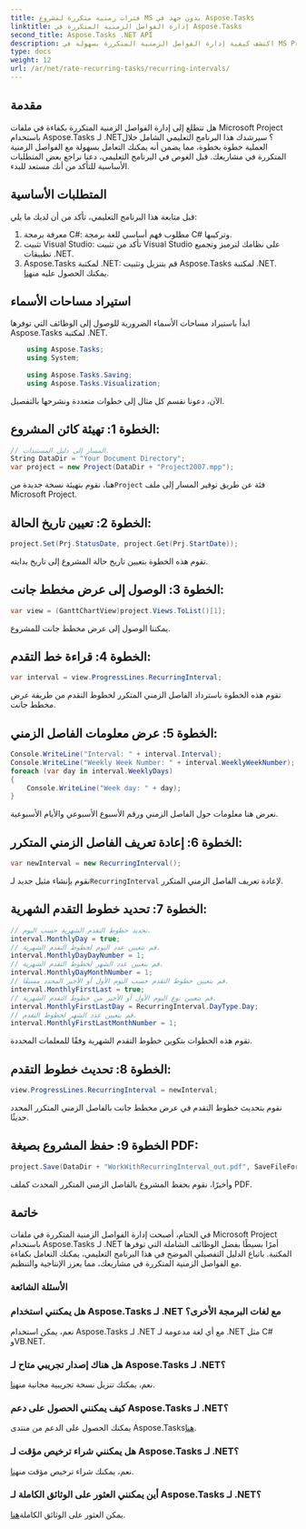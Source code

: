 ```yaml
---
title: فترات زمنية متكررة لمشروع MS بدون جهد في Aspose.Tasks
linktitle: إدارة الفواصل الزمنية المتكررة في Aspose.Tasks
second_title: Aspose.Tasks .NET API
description: اكتشف كيفية إدارة الفواصل الزمنية المتكررة بسهولة في MS Project باستخدام Aspose.Tasks لـ .NET.
type: docs
weight: 12
url: /ar/net/rate-recurring-tasks/recurring-intervals/
---
```

## مقدمة
هل تتطلع إلى إدارة الفواصل الزمنية المتكررة بكفاءة في ملفات Microsoft Project باستخدام Aspose.Tasks لـ .NET؟ سيرشدك هذا البرنامج التعليمي الشامل خلال العملية خطوة بخطوة، مما يضمن أنه يمكنك التعامل بسهولة مع الفواصل الزمنية المتكررة في مشاريعك. قبل الغوص في البرنامج التعليمي، دعنا نراجع بعض المتطلبات الأساسية للتأكد من أنك مستعد للبدء.
## المتطلبات الأساسية
قبل متابعة هذا البرنامج التعليمي، تأكد من أن لديك ما يلي:
1. معرفة برمجة C#: مطلوب فهم أساسي للغة برمجة C# وتركيبها.
2. تثبيت Visual Studio: تأكد من تثبيت Visual Studio على نظامك لترميز وتجميع تطبيقات .NET.
3. Aspose.Tasks لمكتبة .NET: قم بتنزيل وتثبيت Aspose.Tasks لمكتبة .NET. يمكنك الحصول عليه من[هنا](https://releases.aspose.com/tasks/net/).

## استيراد مساحات الأسماء
ابدأ باستيراد مساحات الأسماء الضرورية للوصول إلى الوظائف التي توفرها Aspose.Tasks لمكتبة .NET.
   
```csharp
    using Aspose.Tasks;
    using System;
    
    using Aspose.Tasks.Saving;
    using Aspose.Tasks.Visualization;
```
الآن، دعونا نقسم كل مثال إلى خطوات متعددة ونشرحها بالتفصيل.
## الخطوة 1: تهيئة كائن المشروع:
```csharp
// المسار إلى دليل المستندات.
String DataDir = "Your Document Directory";
var project = new Project(DataDir + "Project2007.mpp");
```
هنا، نقوم بتهيئة نسخة جديدة من`Project` فئة عن طريق توفير المسار إلى ملف Microsoft Project.
## الخطوة 2: تعيين تاريخ الحالة:
```csharp
project.Set(Prj.StatusDate, project.Get(Prj.StartDate));
```
تقوم هذه الخطوة بتعيين تاريخ حالة المشروع إلى تاريخ بدايته.
## الخطوة 3: الوصول إلى عرض مخطط جانت:
```csharp
var view = (GanttChartView)project.Views.ToList()[1];
```
يمكننا الوصول إلى عرض مخطط جانت للمشروع.
## الخطوة 4: قراءة خط التقدم:
```csharp
var interval = view.ProgressLines.RecurringInterval;
```
تقوم هذه الخطوة باسترداد الفاصل الزمني المتكرر لخطوط التقدم من طريقة عرض مخطط جانت.
## الخطوة 5: عرض معلومات الفاصل الزمني:
```csharp
Console.WriteLine("Interval: " + interval.Interval);
Console.WriteLine("Weekly Week Number: " + interval.WeeklyWeekNumber);
foreach (var day in interval.WeeklyDays)
{
    Console.WriteLine("Week day: " + day);
}
```
نعرض هنا معلومات حول الفاصل الزمني ورقم الأسبوع الأسبوعي والأيام الأسبوعية.
## الخطوة 6: إعادة تعريف الفاصل الزمني المتكرر:
```csharp
var newInterval = new RecurringInterval();
```
 نقوم بإنشاء مثيل جديد لـ`RecurringInterval` لإعادة تعريف الفاصل الزمني المتكرر.
## الخطوة 7: تحديد خطوط التقدم الشهرية:
```csharp
// تحديد خطوط التقدم الشهرية حسب اليوم.
interval.MonthlyDay = true;
// قم بتعيين عدد اليوم لخطوط التقدم الشهرية.
interval.MonthlyDayDayNumber = 1;
// قم بتعيين عدد الشهر لخطوط التقدم الشهرية.
interval.MonthlyDayMonthNumber = 1;
// قم بتعيين خطوط التقدم حسب اليوم الأول أو الأخير المحدد مسبقًا.
interval.MonthlyFirstLast = true;
// قم بتعيين نوع اليوم الأول أو الأخير من خطوط التقدم الشهرية.
interval.MonthlyFirstLastDay = RecurringInterval.DayType.Day;
// قم بتعيين عدد الشهر لخطوط التقدم.
interval.MonthlyFirstLastMonthNumber = 1;
```
تقوم هذه الخطوات بتكوين خطوط التقدم الشهرية وفقًا للمعلمات المحددة.
## الخطوة 8: تحديث خطوط التقدم:
```csharp
view.ProgressLines.RecurringInterval = newInterval;
```
نقوم بتحديث خطوط التقدم في عرض مخطط جانت بالفاصل الزمني المتكرر المحدد حديثًا.
## الخطوة 9: حفظ المشروع بصيغة PDF:
```csharp
project.Save(DataDir + "WorkWithRecurringInterval_out.pdf", SaveFileFormat.Pdf);
```
وأخيرًا، نقوم بحفظ المشروع بالفاصل الزمني المتكرر المحدث كملف PDF.

## خاتمة
في الختام، أصبحت إدارة الفواصل الزمنية المتكررة في ملفات Microsoft Project باستخدام Aspose.Tasks لـ .NET أمرًا بسيطًا بفضل الوظائف الشاملة التي توفرها المكتبة. باتباع الدليل التفصيلي الموضح في هذا البرنامج التعليمي، يمكنك التعامل بكفاءة مع الفواصل الزمنية المتكررة في مشاريعك، مما يعزز الإنتاجية والتنظيم.
### الأسئلة الشائعة
### هل يمكنني استخدام Aspose.Tasks لـ .NET مع لغات البرمجة الأخرى؟
نعم، يمكن استخدام Aspose.Tasks لـ .NET مع أي لغة مدعومة لـ .NET مثل C# وVB.NET.
### هل هناك إصدار تجريبي متاح لـ Aspose.Tasks لـ .NET؟
 نعم، يمكنك تنزيل نسخة تجريبية مجانية من[هنا](https://releases.aspose.com/).
### كيف يمكنني الحصول على دعم Aspose.Tasks لـ .NET؟
 يمكنك الحصول على الدعم من منتدى Aspose.Tasks[هنا](https://forum.aspose.com/c/tasks/15).
### هل يمكنني شراء ترخيص مؤقت لـ Aspose.Tasks لـ .NET؟
 نعم، يمكنك شراء ترخيص مؤقت من[هنا](https://purchase.aspose.com/temporary-license/).
### أين يمكنني العثور على الوثائق الكاملة لـ Aspose.Tasks لـ .NET؟
 يمكن العثور على الوثائق الكاملة[هنا](https://reference.aspose.com/tasks/net/).